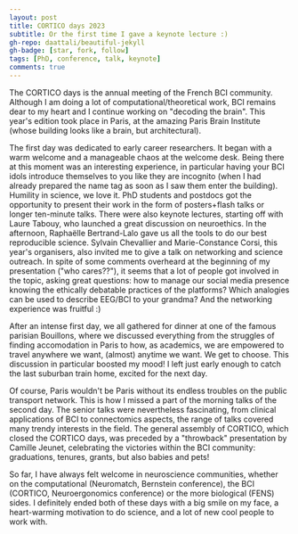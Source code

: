 ```yaml
---
layout: post
title: CORTICO days 2023
subtitle: Or the first time I gave a keynote lecture :)
gh-repo: daattali/beautiful-jekyll
gh-badge: [star, fork, follow]
tags: [PhD, conference, talk, keynote]
comments: true
---
```


The CORTICO days is the annual meeting of the French BCI community. Although I am doing a lot of computational/theoretical work, BCI remains dear to my heart and I continue working on "decoding the brain". This year's edition took place in Paris, at the amazing Paris Brain Institute (whose building looks like a brain, but architectural).

The first day was dedicated to early career researchers. It began with a warm welcome and a manageable chaos at the welcome desk. Being there at this moment was an interesting experience, in particular having your BCI idols introduce themselves to you like they are incognito (when I had already prepared the name tag as soon as I saw them enter the building). Humility in science, we love it. 
PhD students and postdocs got the opportunity to present their work in the form of posters+flash talks or longer ten-minute talks. There were also keynote lectures, starting off with Laure Tabouy, who launched a great discussion on neuroethics. In the afternoon, Raphaëlle Bertrand-Lalo gave us all the tools to do our best reproducible science. Sylvain Chevallier and Marie-Constance Corsi, this year's organisers, also invited me to give a talk on networking and science outreach. In spite of some comments overheard at the beginning of my presentation ("who cares??"), it seems that a lot of people got involved in the topic, asking great questions: how to manage our social media presence knowing the ethically debatable practices of the platforms? Which analogies can be used to describe EEG/BCI to your grandma? And the networking experience was fruitful :)

After an intense first day, we all gathered for dinner at one of the famous parisian Bouillons, where we discussed everything from the struggles of finding accomodation in Paris to how, as academics, we are empowered to travel anywhere we want, (almost) anytime we want. We get to choose. This discussion in particular boosted my mood! I left just early enough to catch the last suburban train home, excited for the next day.

Of course, Paris wouldn't be Paris without its endless troubles on the public transport network. This is how I missed a part of the morning talks of the second day. The senior talks were nevertheless fascinating, from clinical applications of BCI to connectomics aspects, the range of talks covered many trendy interests in the field. The general assembly of CORTICO, which closed the CORTICO days, was preceded by a "throwback" presentation by Camille Jeunet, celebrating the victories within the BCI community: graduations, tenures, grants, but also babies and pets! 

So far, I have always felt welcome in neuroscience communities, whether on the computational (Neuromatch, Bernstein conference), the BCI (CORTICO, Neuroergonomics conference) or the more biological (FENS) sides. I definitely ended both of these days with a big smile on my face, a heart-warming motivation to do science, and a lot of new cool people to work with.
